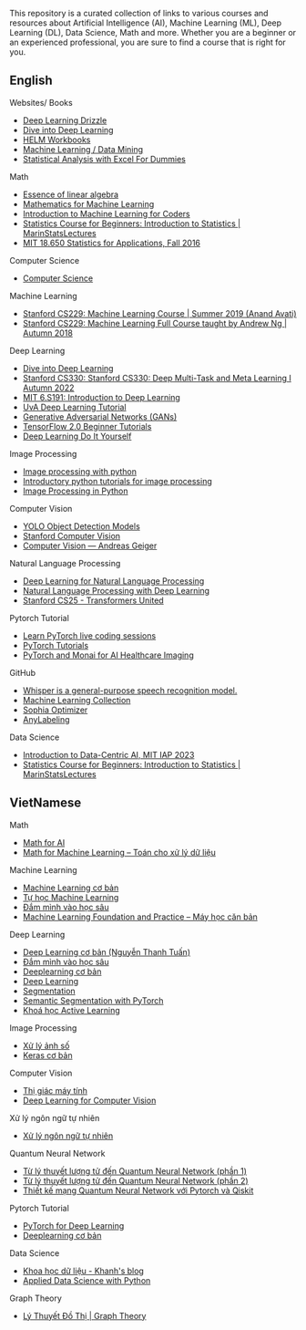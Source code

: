 This repository is a curated collection of links to various courses and resources about Artificial Intelligence (AI), Machine Learning (ML), Deep Learning (DL), Data Science, Math and more. Whether you are a beginner or an experienced professional, you are sure to find a course that is right for you.

## English

Websites/ Books
- [Deep Learning Drizzle](https://deep-learning-drizzle.github.io/index.html#nlpnn)
- [Dive into Deep Learning](https://d2l.ai/index.html)
- [HELM Workbooks](https://nucinkis-lab.cc.ic.ac.uk/HELM/helm_workbooks.html?fbclid=IwAR3vJShafcxHMrj9ZDol-plJsvw2L1ArWrF5uBKB1dXjeFybdtzWxfYhd9M)
- [Machine Learning / Data Mining](https://github.com/josephmisiti/awesome-machine-learning/blob/master/books.md?fbclid=IwAR0wOKLGqkPEF8TixBlVxURGrJENKhSNiGkwqAg-1jTdXcSTSKiP4E6_bOM)
- [Statistical Analysis with Excel For Dummies](https://drive.google.com/file/d/16KhRpMWUujOxuEAwCDEO5MnS_PaTKfkR/view?usp=sharing)

Math
- [Essence of linear algebra](https://www.youtube.com/playlist?list=PLZHQObOWTQDPD3MizzM2xVFitgF8hE_ab)
- [Mathematics for Machine Learning](https://www.youtube.com/playlist?list=PL05umP7R6ij1a6KdEy8PVE9zoCv6SlHRS)
- [Introduction to Machine Learning for Coders](https://www.youtube.com/watch?v=CzdWqFTmn0Y&list=PLfYUBJiXbdtSyktd8A_x0JNd6lxDcZE96)
- [Statistics Course for Beginners: Introduction to Statistics | MarinStatsLectures](https://www.youtube.com/watch?v=AN3UkzE3HMg&list=PLqzoL9-eJTNBZDG8jaNuhap1C9q6VHyVa)
- [MIT 18.650 Statistics for Applications, Fall 2016](https://www.youtube.com/playlist?list=PLUl4u3cNGP60uVBMaoNERc6knT_MgPKS0)

Computer Science
- [Computer Science](https://github.com/ossu/computer-science?fbclid=IwAR1cj9BF1MhuyatQ3eyLneE3NkuTnCqHkaGqNWvnA71QyrmVRilHg9nrUXw)

Machine Learning
- [Stanford CS229: Machine Learning Course | Summer 2019 (Anand Avati)](https://www.youtube.com/watch?v=KzH1ovd4Ots&list=PLoROMvodv4rNH7qL6-efu_q2_bPuy0adh)
- [Stanford CS229: Machine Learning Full Course taught by Andrew Ng | Autumn 2018](https://www.youtube.com/watch?v=jGwO_UgTS7I&list=PLoROMvodv4rMiGQp3WXShtMGgzqpfVfbU)

Deep Learning
- [Dive into Deep Learning](https://d2l.ai/index.html)
- [Stanford CS330: Stanford CS330: Deep Multi-Task and Meta Learning I Autumn 2022](https://www.youtube.com/watch?v=bkVCAk9Nsss&list=PLoROMvodv4rNjRoawgt72BBNwL2V7doGI)
- [MIT 6.S191: Introduction to Deep Learning](https://www.youtube.com/playlist?list=PLtBw6njQRU-rwp5__7C0oIVt26ZgjG9NI)
- [UvA Deep Learning Tutorial](https://uvadlc-notebooks.readthedocs.io/en/latest/index.html)
- [Generative Adversarial Networks (GANs)](https://www.youtube.com/playlist?list=PLhhyoLH6IjfwIp8bZnzX8QR30TRcHO8Va) 
- [TensorFlow 2.0 Beginner Tutorials](https://www.youtube.com/playlist?list=PLhhyoLH6IjfxVOdVC1P1L5z5azs0XjMsb)
- [Deep Learning Do It Yourself](https://dataflowr.github.io/website/?fbclid=IwAR2Qoa0JS0EYQrwpkEDkvZH_JLksMn3Bt98BJWf-clUMYuwaR7wtDOLDeEM#deep_learning_do_it_yourself)

Image Processing
- [Image processing with python](https://www.youtube.com/watch?v=Ijc-9L2iXEc&list=PLZsOBAyNTZwYx-7GylDo3LSYpSompzsqW)
- [Introductory python tutorials for image processing](https://www.youtube.com/watch?v=7uE6hypji0o&list=PLHae9ggVvqPgyRQQOtENr6hK0m1UquGaG)
- [Image Processing in Python](https://www.youtube.com/playlist?list=PLF_XXvcwv3kfalYHX6t3r8XIwteoPQgwX)

Computer Vision
- [YOLO Object Detection Models](https://www.youtube.com/playlist?list=PLkmvobsnE0GEfcliu9SXhtAQyyIiw9Kl0)
- [Stanford Computer Vision](https://www.youtube.com/playlist?list=PLf7L7Kg8_FNxHATtLwDceyh72QQL9pvpQ)
- [Computer Vision — Andreas Geiger](https://www.youtube.com/watch?v=YW1cIaOBkI8&list=PL05umP7R6ij35L2MHGzis8AEHz7mg381_)

Natural Language Processing
- [Deep Learning for Natural Language Processing](https://www.youtube.com/playlist?list=PLdH9u0f1XKW_s-c8EcgJpn_HJz5Jj1IRf)
- [Natural Language Processing with Deep Learning](https://www.example.com)
- [Stanford CS25 - Transformers United](https://www.youtube.com/playlist?list=PLoROMvodv4rNiJRchCzutFw5ItR_Z27CM)

Pytorch Tutorial
- [Learn PyTorch live coding sessions](https://www.youtube.com/watch?v=OQQ-W_63UgQ&list=PL3FW7Lu3i5Jsnh1rnUwq_TcylNr7EkRe6)
- [PyTorch Tutorials](https://www.youtube.com/playlist?list=PLhhyoLH6IjfxeoooqP9rhU3HJIAVAJ3Vz)
- [PyTorch and Monai for AI Healthcare Imaging](https://www.youtube.com/watch?v=M3ZWfamWrBM&t=348s)

GitHub
- [Whisper is a general-purpose speech recognition model.](https://www.youtube.com/watch?v=ByyHwoEgF0Q&list=PL8IpyNZ21vUQw-TYaf2xF6SbUrqRKbGxh)
- [Machine Learning Collection](https://github.com/aladdinpersson/Machine-Learning-Collection?fbclid=IwAR2Z3uvKIG8loQ2PZLo98NCLmgnNAUyRKF2dI8Y4PLh49P_msEZ5i3DnH9M)
- [Sophia Optimizer](https://github.com/kyegomez/Sophia/tree/main)
- [AnyLabeling](https://github.com/vietanhdev/anylabeling?fbclid=IwAR3F_w-ea4btYEBnmUSXLRpc_51kmnvQ1--b-Vhlkk36KssWUwaR-kYxHYk)

Data Science
- [Introduction to Data-Centric AI, MIT IAP 2023](https://www.youtube.com/watch?v=ayzOzZGHZy4&list=PLnSYPjg2dHQKdig0vVbN-ZnEU0yNJ1mo5&index=1)
- [Statistics Course for Beginners: Introduction to Statistics | MarinStatsLectures](https://www.youtube.com/watch?v=AN3UkzE3HMg&list=PLqzoL9-eJTNBZDG8jaNuhap1C9q6VHyVa)

## VietNamese
Math
- [Math for AI](https://www.youtube.com/playlist?list=PLaKt1Gc2UlgGi7d2wbDiq1BcDAbQsxcZJ)
- [Math for Machine Learning – Toán cho xử lý dữ liệu](https://www.youtube.com/playlist?list=PLjlWhmb6dBKhYRrXjaCgpfMRgwMbOQQmW)

Machine Learning
- [Machine Learning cơ bản](https://machinelearningcoban.com/)
- [Tự học Machine Learning](https://www.youtube.com/playlist?list=PLaKukjQCR56ZRh2cAkweftiZCF2sTg11_)
- [Đắm mình vào học sâu](https://d2l.aivivn.com/)
- [Machine Learning Foundation and Practice – Máy học căn bản](https://www.youtube.com/playlist?list=PLjlWhmb6dBKgOl0D1o7e4SXO7AIVtxRk0)

Deep Learning
- [Deep Learning cơ bản (Nguyễn Thanh Tuấn)](https://drive.google.com/file/d/16KYUBSGrXIaGe9ymK3u3d7uKmLf09O2x/view?usp=sharing)
- [Đắm mình vào học sâu](https://d2l.aivivn.com/)
- [Deeplearning cơ bản](https://www.youtube.com/playlist?list=PLVnyU2MngPda-pqImB_n5iNPdhnBngMOn)
- [Deep Learning](https://www.youtube.com/playlist?list=PLaKt1Gc2UlgExdvFtmy4OxIS_hEYIfVYW)
- [Segmentation](https://www.youtube.com/playlist?list=PLVnyU2MngPdZ2DoMNC739JUIfBwFbXRfv)
- [Semantic Segmentation with PyTorch](https://www.youtube.com/playlist?list=PL66dY0IbDdcPYOW6UgYVn1vDR5fPwKEku)
- [Khoá học Active Learning](https://www.youtube.com/playlist?list=PL66dY0IbDdcNe45Ne82B-DZVb8pr_Xi2Z)

Image Processing
- [Xử lý ảnh số](https://www.youtube.com/playlist?list=PLANUYCovX5nq28GO9el_fny-MSQ0Y_aaV)
- [Keras cơ bản](https://vncoder.vn/ai/keras-co-ban)

Computer Vision
- [Thị giác máy tính](https://www.youtube.com/playlist?list=PL50pDT4Q2doQYwSJ7GglOQrlx0tgle-P0)
- [Deep Learning for Computer Vision](https://www.youtube.com/playlist?list=PLaKt1Gc2UlgEjf7lN_QxYW4-Yv0OlMFgA)

Xử lý ngôn ngữ tự nhiên
- [Xử lý ngôn ngữ tự nhiên](https://www.youtube.com/playlist?list=PLVIGO_mIB8ZLzCcPntjhQqIYqsniAZp9j)

Quantum Neural Network
- [Từ lý thuyết lượng tử đến Quantum Neural Network (phần 1)](https://viblo.asia/p/tu-ly-thuyet-luong-tu-den-quantum-neural-network-phan-1-gioi-thieu-co-ban-ve-tinh-toan-luong-tu-07LKXRdplV4)
- [Từ lý thuyết lượng tử đến Quantum Neural Network (phần 2)](https://viblo.asia/p/tu-ly-thuyet-luong-tu-den-quantum-neural-network-phan-2-simple-quantum-neural-network-WAyK8rqplxX)
- [Thiết kế mạng Quantum Neural Network với Pytorch và Qiskit](https://viblo.asia/p/thiet-ke-mang-quantum-neural-network-voi-pytorch-va-qiskit-m2vJPwna4eK)

Pytorch Tutorial
- [PyTorch for Deep Learning](https://www.youtube.com/playlist?list=PLaKt1Gc2UlgFkGZKa0uX2MQsVkdBAxhKV)
- [Deeplearning cơ bản](https://www.youtube.com/playlist?list=PLVnyU2MngPda-pqImB_n5iNPdhnBngMOn)

Data Science
- [Khoa học dữ liệu - Khanh's blog](https://phamdinhkhanh.github.io/)
- [Applied Data Science with Python](https://www.youtube.com/playlist?list=PLaKt1Gc2UlgFT2EahyoR3VBCuxo6K7jHF)

Graph Theory
- [Lý Thuyết Đồ Thị | Graph Theory](https://www.youtube.com/playlist?list=PLux-_phi0Rz3Kx5SPqIRyGR1gDVb5DY1x)

